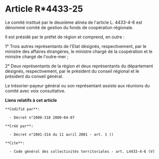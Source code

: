 # Article R*4433-25

Le comité institué par le deuxième alinéa de l'article L. 4433-4-6 est dénommé comité de gestion du fonds de coopération
régionale.

Il est présidé par le préfet de région et comprend, en outre :

1° Trois autres représentants de l'Etat désignés, respectivement, par le ministre des affaires étrangères, le ministre chargé
de la coopération et le ministre chargé de l'outre-mer ;

2° Deux représentants de la région et deux représentants du département désignés, respectivement, par le président du conseil
régional et le président du conseil général.

Le trésorier-payeur général ou son représentant assiste aux réunions du comité avec voix consultative.

**Liens relatifs à cet article**

	**Codifié par**:

	  - Décret n°2000-318 2000-04-07

	**Créé par**:

	  - Décret n°2001-314 du 11 avril 2001 - art. 1 ()

	**Cite**:

	  - Code général des collectivités territoriales - art. L4433-4-6 (V)

